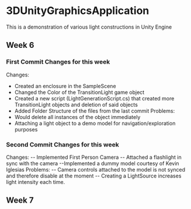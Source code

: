 # 3DUnityGraphicsApplication
This is a demonstration of various light constructions in Unity Engine
## Week 6
### First Commit Changes for this week
Changes:
- Created an enclosure in the SampleScene
- Changed the Color of the TransitionLight game object
- Created a new script (LightGenerationScript.cs) that created more TransitionLight objects and deletion of said objects
- Added Folder Structure of the files from the last commit
Problems:
- Would delete all instances of the object immediately
- Attaching a light object to a demo model for navigation/exploration purposes
### Second Commit Changes for this week
Changes:
-- Implemented First Person Camera
-- Attached a flashlight in sync with the camera
--Implemented a dummy model courtesy of Kevin Iglesias
Problems:
-- Camera controls attached to the model is not synced and therefore disable at the moment
-- Creating a LightSource increases light intensity each time.
## Week 7
### 
###
